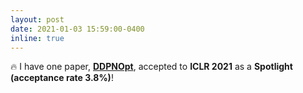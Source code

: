 ```yaml
---
layout: post
date: 2021-01-03 15:59:00-0400
inline: true
---
```


:fire:
I have one paper, <strong>[DDPNOpt](https://openreview.net/pdf?id=6s7ME_X5_Un)</strong>,
accepted to <strong>ICLR 2021</strong> as a <strong>Spotlight (acceptance rate 3.8%)</strong>!
